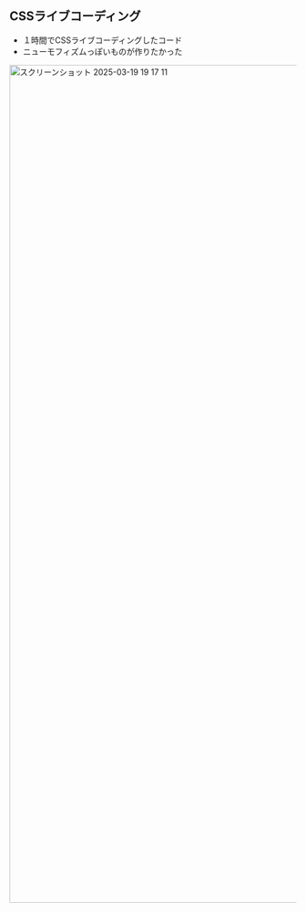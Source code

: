 ## CSSライブコーディング
- １時間でCSSライブコーディングしたコード
- ニューモフィズムっぽいものが作りたかった

<img width="1470" alt="スクリーンショット 2025-03-19 19 17 11" src="https://github.com/user-attachments/assets/29398506-5fe2-469c-a0de-a482461d02c6" />
